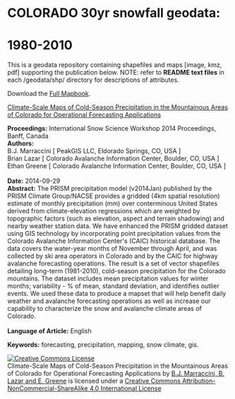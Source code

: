 # COLORADO 30yr snowfall geodata:
# 1980-2010

This is a geodata repository containing shapefiles and maps [image, kmz, pdf] supporting the publication below.
NOTE: refer to <b>README text files</b> in each /geodata/shp/ directory for descriptions of attributes.


Download the <a href="https://1drv.ms/b/s!AkYEClXh31wagup1WzHME77kkqYTZg" target="blank">Full Mapbook</a>.

<a href="http://arc.lib.montana.edu/snow-science/objects/ISSW14_paper_P1.15.pdf" target="_blank">Climate-Scale Maps of Cold-Season Precipitation in the Mountainous Areas of Colorado for Operational Forecasting Applications</a>

<b>Proceedings:</b> International Snow Science Workshop 2014 Proceedings, Banff, Canada<br>
<b>Authors:</b><br>
B.J. Marraccini  [ PeakGIS LLC, Eldorado Springs, CO, USA ]<br>
Brian Lazar  [ Colorado Avalanche Information Center, Boulder, CO, USA ]<br>
Ethan Greene  [ Colorado Avalanche Information Center, Boulder, CO, USA ]<br><br>
<b>Date:</b> 2014-09-29<br>
<b>Abstract:</b> The PRISM precipitation model (v2014Jan) published by the PRISM Climate Group/NACSE provides a gridded (4km spatial resolution) estimate of monthly precipitation (mm) over conterminous United States derived from climate-elevation regressions which are weighted by topographic factors (such as elevation, aspect and terrain shadowing) and nearby weather station data. We have enhanced the PRISM gridded dataset using GIS technology by incorporating point precipitation values from the Colorado Avalanche Information Center's (CAIC) historical database. The data covers the water-year months of November through April, and was collected by ski area operators in Colorado and by the CAIC for highway avalanche forecasting operations. The result is a set of vector shapefiles detailing long-term (1981-2010), cold-season precipitation for the Colorado mountains. The dataset includes mean precipitation values for winter months; variability - % of mean, standard deviation, and identifies outlier events. We used these data to produce a mapset that will help benefit daily weather and avalanche forecasting operations as well as increase our capability to characterize the snow and avalanche climate areas of Colorado.<br><br>
<b>Language of Article:</b> English<br>

<b>Keywords:</b> forecasting, precipitation, mapping, snow climate, gis.<br>


<a rel="license" href="http://creativecommons.org/licenses/by-nc-sa/4.0/"><img alt="Creative Commons License" style="border-width:0" src="https://i.creativecommons.org/l/by-nc-sa/4.0/88x31.png" /></a><br /><span xmlns:dct="http://purl.org/dc/terms/" property="dct:title">Climate-Scale Maps of Cold-Season Precipitation in the Mountainous Areas of Colorado for Operational Forecasting Applications</span> by <a xmlns:cc="http://creativecommons.org/ns#" href="http://arc.lib.montana.edu/snow-science/item/2095" property="cc:attributionName" rel="cc:attributionURL">B.J. Marraccini, B. Lazar and E. Greene</a> is licensed under a <a rel="license" href="http://creativecommons.org/licenses/by-nc-sa/4.0/">Creative Commons Attribution-NonCommercial-ShareAlike 4.0 International License</a>

